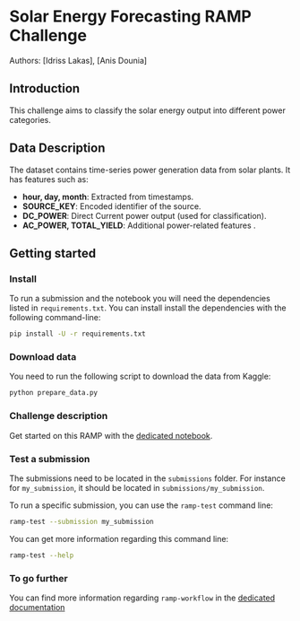 # Solar Energy Forecasting RAMP Challenge

Authors: [Idriss Lakas], [Anis Dounia]

## Introduction

This challenge aims to classify the solar energy output into different power categories.

## Data Description
The dataset contains time-series power generation data from solar plants. It has features such as:
- **hour, day, month**: Extracted from timestamps.
- **SOURCE_KEY**: Encoded identifier of the source.
- **DC_POWER**: Direct Current power output (used for classification).
- **AC_POWER, TOTAL_YIELD**: Additional power-related features .

## Getting started

### Install

To run a submission and the notebook you will need the dependencies listed
in `requirements.txt`. You can install install the dependencies with the
following command-line:

```bash
pip install -U -r requirements.txt
```


### Download data

You need to run the following script to download the data from Kaggle:

```bash
python prepare_data.py
```

### Challenge description

Get started on this RAMP with the
[dedicated notebook](template_starting_kit.ipynb).

### Test a submission

The submissions need to be located in the `submissions` folder. For instance
for `my_submission`, it should be located in `submissions/my_submission`.

To run a specific submission, you can use the `ramp-test` command line:

```bash
ramp-test --submission my_submission
```

You can get more information regarding this command line:

```bash
ramp-test --help
```

### To go further

You can find more information regarding `ramp-workflow` in the
[dedicated documentation](https://paris-saclay-cds.github.io/ramp-docs/ramp-workflow/stable/using_kits.html)
